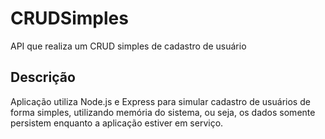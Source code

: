 # CRUDSimples

API que realiza um CRUD simples de cadastro de usuário

## Descrição

Aplicação utiliza Node.js e Express para simular cadastro de usuários de forma simples, utilizando memória do sistema,
ou seja, os dados somente persistem enquanto a aplicação estiver em serviço.
